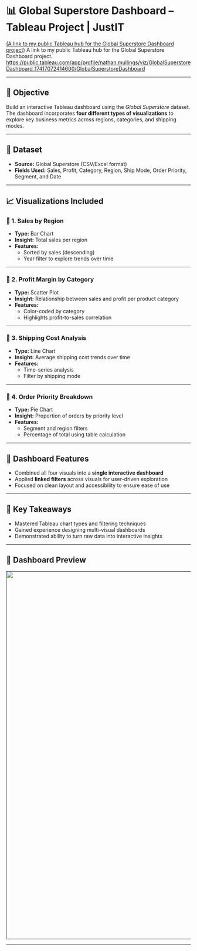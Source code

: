 # 📊 Global Superstore Dashboard – Tableau Project | JustIT
[(A link to my public Tableau hub for the Global Superstore Dashboard project)](https://public.tableau.com/app/profile/nathan.mullings/viz/GlobalSuperstoreDashboard_17417072414600/GlobalSuperstoreDashboard)
A link to my public Tableau hub for the Global Superstore Dashboard project.
https://public.tableau.com/app/profile/nathan.mullings/viz/GlobalSuperstoreDashboard_17417072414600/GlobalSuperstoreDashboard

---

## 🎯 Objective

Build an interactive Tableau dashboard using the *Global Superstore* dataset. The dashboard incorporates **four different types of visualizations** to explore key business metrics across regions, categories, and shipping modes.

---

## 📁 Dataset

- **Source:** Global Superstore (CSV/Excel format)
- **Fields Used:** Sales, Profit, Category, Region, Ship Mode, Order Priority, Segment, and Date

---

## 📈 Visualizations Included

### 🔹 1. **Sales by Region**
- **Type:** Bar Chart  
- **Insight:** Total sales per region  
- **Features:**  
  - Sorted by sales (descending)  
  - Year filter to explore trends over time

---

### 🔹 2. **Profit Margin by Category**
- **Type:** Scatter Plot  
- **Insight:** Relationship between sales and profit per product category  
- **Features:**  
  - Color-coded by category  
  - Highlights profit-to-sales correlation

---

### 🔹 3. **Shipping Cost Analysis**
- **Type:** Line Chart  
- **Insight:** Average shipping cost trends over time  
- **Features:**  
  - Time-series analysis  
  - Filter by shipping mode

---

### 🔹 4. **Order Priority Breakdown**
- **Type:** Pie Chart  
- **Insight:** Proportion of orders by priority level  
- **Features:**  
  - Segment and region filters  
  - Percentage of total using table calculation

---

## 🧩 Dashboard Features

- Combined all four visuals into a **single interactive dashboard**
- Applied **linked filters** across visuals for user-driven exploration
- Focused on clean layout and accessibility to ensure ease of use

---

## 📌 Key Takeaways

- Mastered Tableau chart types and filtering techniques
- Gained experience designing multi-visual dashboards
- Demonstrated ability to turn raw data into interactive insights

---

## 📸 Dashboard Preview

<a href="" target="_blank" rel="noreferrer"><img src="https://github.com/nathan-mullings-dev/tableau-project-justit/blob/main/Global%20Superstore%20Dashboard.png" width="1000"/></a>

---
